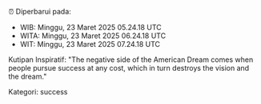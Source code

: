 ⏰ Diperbarui pada:
- WIB: Minggu, 23 Maret 2025 05.24.18 UTC
- WITA: Minggu, 23 Maret 2025 06.24.18 UTC
- WIT: Minggu, 23 Maret 2025 07.24.18 UTC

Kutipan Inspiratif:
"The negative side of the American Dream comes when people pursue success at any cost, which in turn destroys the vision and the dream."


Kategori: success


